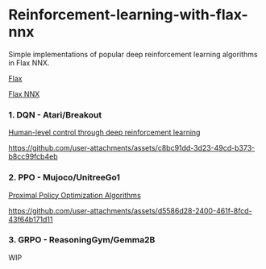 # Reinforcement-learning-with-flax-nnx


Simple implementations of popular deep reinforcement learning algorithms in Flax NNX.

[Flax](https://github.com/google/flax)

[Flax NNX](https://flax.readthedocs.io/en/v0.8.3/experimental/nnx/index.html)


### 1. DQN - Atari/Breakout

[Human-level control through deep reinforcement learning](https://web.stanford.edu/class/psych209/Readings/MnihEtAlHassibis15NatureControlDeepRL.pdf)

https://github.com/user-attachments/assets/c8bc91dd-3d23-49cd-b373-b8cc99fcb4eb


### 2. PPO - Mujoco/UnitreeGo1

[Proximal Policy Optimization Algorithms](https://arxiv.org/abs/1707.06347)

https://github.com/user-attachments/assets/d5586d28-2400-461f-8fcd-43f64b171d11

### 3. GRPO - ReasoningGym/Gemma2B

WIP




